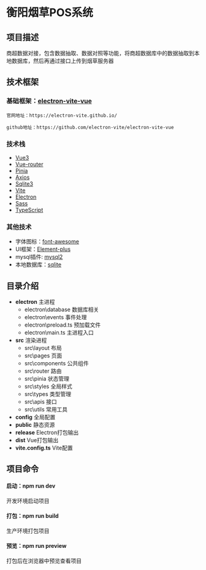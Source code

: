 # 衡阳烟草POS系统

## 项目描述

商超数据对接，包含数据抽取、数据对照等功能，将商超数据库中的数据抽取到本地数据库，然后再通过接口上传到烟草服务器

## 技术框架

### **基础框架：[electron-vite-vue](https://github.com/electron-vite/electron-vite-vue)**

    官网地址：https://electron-vite.github.io/

    github地址：https://github.com/electron-vite/electron-vite-vue

### 技术栈

* [Vue3](https://cn.vuejs.org/)
* [Vue-router](https://router.vuejs.org/zh/)
* [Pinia](https://pinia.vuejs.org/zh/getting-started.html)
* [Axios](https://www.axios-http.cn/)
* [Sqlite3](https://github.com/TryGhost/node-sqlite3)
* [Vite](https://cn.vitejs.dev/)
* [Electron](https://www.electronjs.org/zh/docs/latest/)
* [Sass](https://www.sass.hk/)
* [TypeScript](https://www.tslang.cn/index.html)

### 其他技术

* 字体图标：[font-awesome](https://fontawesome.dashgame.com/)
* UI框架：[Element-plus](https://element-plus.org/zh-CN/component/button.html)
* mysql插件: [mysql2](https://github.com/sidorares/node-mysql2/tree/master/documentation/zh-cn)
* 本地数据库：[sqlite](http://www.sqlite.net.cn/index.html)

## 目录介绍

* **electron** 主进程
  * electron\database 数据库相关
  * electron\events  事件处理
  * electron\preload.ts  预加载文件
  * electron\main.ts  主进程入口
* **src** 渲染进程
  * src\layout  布局
  * src\pages  页面
  * src\components 公共组件
  * src\router  路由
  * src\pinia  状态管理
  * src\styles  全局样式
  * src\types   类型管理
  * src\apis  接口
  * src\utils  常用工具
* **config** 全局配置
* **public** 静态资源
* **release** Electron打包输出
* **dist** Vue打包输出
* **vite.config.ts** Vite配置

## 项目命令

#### 启动：npm run dev

开发环境启动项目

#### 打包：npm run build

生产环境打包项目

#### 预览：npm run preview

打包后在浏览器中预览查看项目
